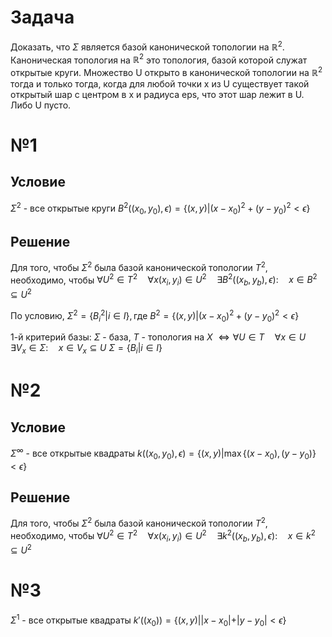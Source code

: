 # Задача
Доказать, что $\Sigma$ является базой канонической топологии на $\mathbb{R}^{2}$.
Каноническая топология на $\mathbb{R}^{2}$ это топология, базой которой служат открытые круги.
Множество U открыто в канонической топологии на $\mathbb{R}^{2}$ тогда и только тогда, когда для любой точки x из U существует такой открытый шар с центром в x и радиуса eps, что этот шар лежит в U. Либо U пусто.
# №1
## Условие
$\Sigma^{2}$ - все открытые круги $B^{2} ((x_{0}, y_{0}), \epsilon) = \left\{ (x, y) | (x - x_{0})^{2} + (y - y_{0})^{2} < \epsilon \right\}$
## Решение
Для того, чтобы $\Sigma^{2}$ была базой канонической топологии $T^{2}$, необходимо, чтобы $\forall U^{2} \in T^{2}  \quad  \forall x (x_{i}, y_{i}) \in U^{2}  \quad \exists B^{2} ((x_{b}, y_{b}), \epsilon):  \quad x \in B^{2} \subseteq U^{2}$

По условию, $\Sigma^{2} = \left\{ B^{2}_{i} | i \in I \right\}, \text{где } B^{2} = \left\{ (x, y) | (x - x_{0})^{2} + (y - y_{0})^{2} < \epsilon \right\}$

1-й критерий базы:
$\Sigma$ - база, $T$ - топология на $X$
	$\iff \forall U \in T  \quad  \forall x \in U  \quad  \exists V_{x} \in \Sigma:  \quad  x \in V_{x} \subseteq U$
	$\Sigma = \left\{ B_i | i \in I \right\}$


# №2
## Условие
$\Sigma^{\infty}$ - все открытые квадраты $k((x_{0}, y_{0}), \epsilon) = \left\{ (x, y) | \max \left\{ (x - x_{0}), (y - y_{0}) \right\} < \epsilon \right\}$
## Решение
Для того, чтобы $\Sigma^{2}$ была базой канонической топологии $T^{2}$, необходимо, чтобы $\forall U^{2} \in T^{2}  \quad  \forall x (x_{i}, y_{i}) \in U^{2}  \quad \exists k^{2} ((x_{b}, y_{b}), \epsilon):  \quad x \in k^{2} \subseteq U^{2}$

# №3
$\Sigma^{1}$ - все открытые квадраты $k'((x_{0})) = \left\{ (x, y) | |x - x_{0}| + |y - y_{0}| < \epsilon \right\}$